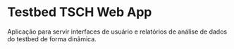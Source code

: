# Testbed TSCH Web App

Aplicação para servir interfaces de usuário e relatórios de análise de dados do testbed de forma dinâmica.
